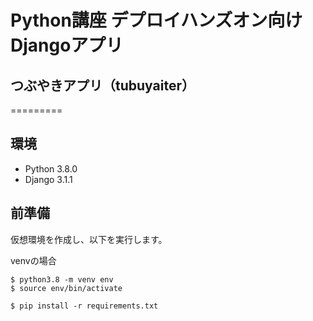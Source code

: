 # Python講座 デプロイハンズオン向け Djangoアプリ
## つぶやきアプリ（tubuyaiter）
=========

## 環境
- Python 3.8.0
- Django 3.1.1

## 前準備
仮想環境を作成し、以下を実行します。

venvの場合
```
$ python3.8 -m venv env 
$ source env/bin/activate
```

```
$ pip install -r requirements.txt
```